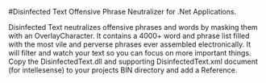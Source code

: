 #Disinfected Text Offensive Phrase Neutralizer for .Net Applications.

Disinfected Text neutralizes offensive phrases and words by masking them with an OverlayCharacter.  It contains a 4000+ word and phrase 
list filled with the most vile and perverse phrases ever assembled electronically.  It will filter and watch your text so you can focus on more important things.  Copy the DisinfectedText.dll and supporting DisinfectedText.xml document (for intellesense) to your projects BIN directory and add a Reference.
